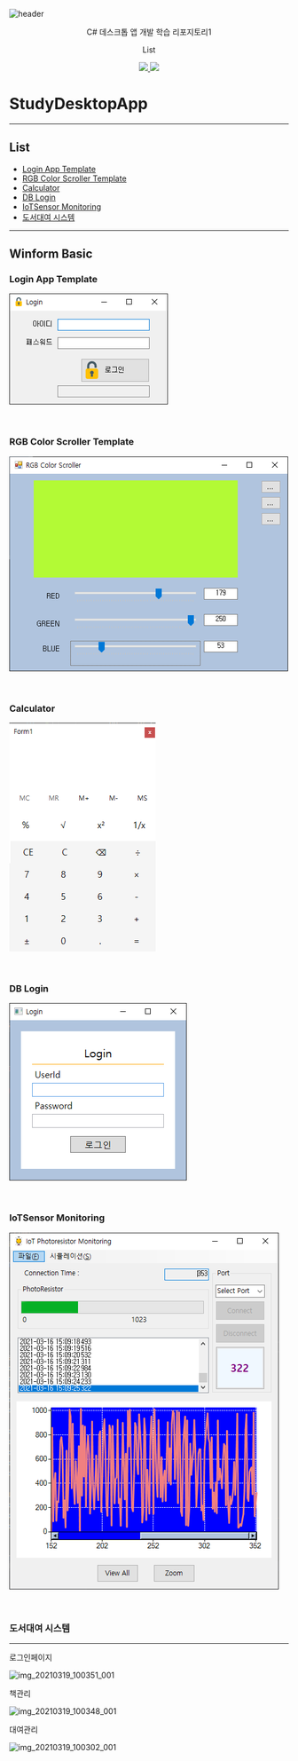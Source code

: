 ![header](https://capsule-render.vercel.app/api?type=shark&color=auto&height=300&section=header&text=StudyDesktopApp%20&fontSize=50&animation=fadeIn&fontAlignY=38)
<p align='center'> C# 데스크톱 앱 개발 학습 리포지토리1 </p>
<p align='center'> List </p>
<p align='center'>
  <a href="https://github.com/kyechan99/capsule-render/labels/Idea">
    <img src="https://img.shields.io/badge/IDEA%20ISSUE%20-%23F7DF1E.svg?&style=for-the-badge&&logoColor=white"/>
  </a>
  <a href="#demo">
    <img src="https://img.shields.io/badge/DEMO%20-%234FC08D.svg?&style=for-the-badge&&logoColor=white"/>
  </a>
</p>

# StudyDesktopApp


<hr>

## List
- [Login App Template](#LoginAppTemplate)
- [RGB Color Scroller Template](#RGBColorScrollerTemplate)
- [Calculator](#Calculator)
- [DB Login](#DBLogin)
- [IoTSensor Monitoring](#IoTSensorMonitoring)
- [도서대여 시스템](#도서대여시스템)

<hr>

## Winform Basic


### Login App Template<a id= "LoginAppTemplate">

<img src =https://github.com/vustkdgus/StudyDesktopApp/blob/main/image/Login.png > </img>

<br>

### RGB Color Scroller Template <a id = "RGBColorScrollerTemplate">

<img src =https://github.com/vustkdgus/StudyDesktopApp/blob/main/image/RGB%20Color%20Scroller.png > </img>

<br>

### Calculator <a id = "Calculator">

<img src =https://github.com/vustkdgus/StudyDesktopApp/blob/main/image/Calculator.png > </img>

<br>

### DB Login <a id ="DBLogin">

<img src =https://github.com/vustkdgus/StudyDesktopApp/blob/main/image/LoginPage.png> </img>

<br>

### IoTSensor Monitoring <a id = "IoTSensorMonitoring">

<img src =https://github.com/vustkdgus/StudyDesktopApp/blob/main/image/Monitoring.png> </img>

<br>

### 도서대여 시스템 <a id = "도서대여시스템">
---------------
로그인페이지

![img_20210319_100351_001](https://user-images.githubusercontent.com/38821846/111717760-0da31780-889c-11eb-8198-4262194256de.png)

책관리

![img_20210319_100348_001](https://user-images.githubusercontent.com/38821846/111717804-27dcf580-889c-11eb-96e7-946ed3640da5.png)


대여관리

![img_20210319_100302_001](https://user-images.githubusercontent.com/38821846/111717816-30353080-889c-11eb-8e76-2716dca450f6.png)




